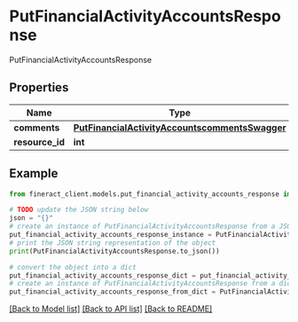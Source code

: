 # PutFinancialActivityAccountsResponse

PutFinancialActivityAccountsResponse

## Properties

Name | Type | Description | Notes
------------ | ------------- | ------------- | -------------
**comments** | [**PutFinancialActivityAccountscommentsSwagger**](PutFinancialActivityAccountscommentsSwagger.md) |  | [optional] 
**resource_id** | **int** |  | [optional] 

## Example

```python
from fineract_client.models.put_financial_activity_accounts_response import PutFinancialActivityAccountsResponse

# TODO update the JSON string below
json = "{}"
# create an instance of PutFinancialActivityAccountsResponse from a JSON string
put_financial_activity_accounts_response_instance = PutFinancialActivityAccountsResponse.from_json(json)
# print the JSON string representation of the object
print(PutFinancialActivityAccountsResponse.to_json())

# convert the object into a dict
put_financial_activity_accounts_response_dict = put_financial_activity_accounts_response_instance.to_dict()
# create an instance of PutFinancialActivityAccountsResponse from a dict
put_financial_activity_accounts_response_from_dict = PutFinancialActivityAccountsResponse.from_dict(put_financial_activity_accounts_response_dict)
```
[[Back to Model list]](../README.md#documentation-for-models) [[Back to API list]](../README.md#documentation-for-api-endpoints) [[Back to README]](../README.md)


